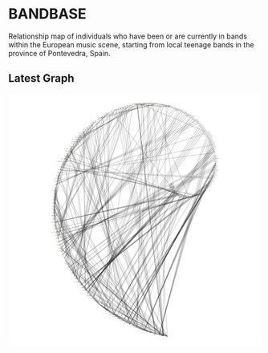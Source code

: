# BANDBASE
Relationship map of individuals who have been or are currently in bands within the European music scene, starting from local teenage bands in the province of Pontevedra, Spain.

## Latest Graph
![Graph](./img/IMG-20250205-WA0015.jpg)
